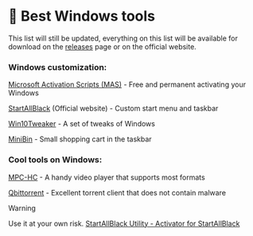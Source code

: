 # 🩵 Best Windows tools
This list will still be updated, everything on this list will be available for download on the [releases](https://github.com/DEADS1KE/Windows-tools/releases) page or on the official website.

### Windows customization:
[Microsoft Activation Scripts (MAS)](https://github.com/DEADS1KE/Windows-tools/releases/tag/MAS) - Free and permanent activating your Windows

[StartAllBlack](https://www.startallback.com/download.php) (Official website) - Custom start menu and taskbar

[Win10Tweaker](https://github.com/DEADS1KE/Windows-tools/releases/tag/Win10Tweaker) - A set of tweaks of Windows

[MiniBin](https://github.com/DEADS1KE/Windows-tools/releases/tag/MiniBin) - Small shopping cart in the taskbar

### Cool tools on Windows:
[MPC-HC](https://github.com/DEADS1KE/Windows-tools/releases/tag/MPC-HC) - A handy video player that supports most formats

[Qbittorrent](https://github.com/DEADS1KE/Windows-tools/releases/tag/qbittorrent) - Excellent torrent client that does not contain malware

> [!WARNING]
> Use it at your own risk. [StartAllBlack Utility - Activator for StartAllBlack](https://github.com/Aetherinox/startallback-utility)
